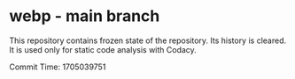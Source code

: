 # webp - main branch

This repository contains frozen state of the repository.
Its history is cleared. It is used only for static code
analysis with Codacy.

Commit Time: 1705039751